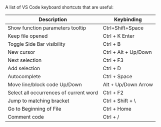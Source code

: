 A list of VS Code keyboard shortcuts that are useful:

| Description  | Keybinding |
|---|---|
| Show function parameters tooltip | Ctrl+Shift+Space |
| Keep file opened | Ctrl + K Enter |
| Toggle Side Bar visibility | Ctrl + B |
| New cursor | Ctrl + Alt + Up/Down |
| Next selection | Ctrl + F3 |
| Add selection | Ctrl + D |
| Autocomplete | Ctrl + Space |
| Move line/block code Up/Down | Alt + Up/Down Arrow |
| Select all occurrences of current word | Ctrl + F2|
| Jump to matching bracket | Ctrl + Shift + \ |
| Go to Beginning of File | Ctrl + Home |
| Comment code | Ctrl + / |

